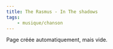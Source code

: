 ```yaml
---
title: The Rasmus - In The shadows
tags:
    - musique/chanson
---
```


Page créée automatiquement, mais vide.
